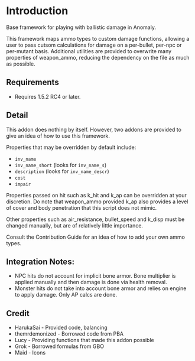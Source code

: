 # Introduction
Base framework for playing with ballistic damage in Anomaly.

This framework maps ammo types to custom damage functions, allowing a user to pass cutsom calculations for damage on a per-bullet, per-npc or per-mutant basis. Additional utilities are provided to overwrite many properties of weapon_ammo, reducing the dependency on the file as much as possible.

## Requirements
- Requires 1.5.2 RC4 or later.

## Detail

This addon does nothing by itself. However, two addons are provided to give an idea of how to use this framework.

Properties that may be overridden by default include:
- `inv_name`
- `inv_name_short` (looks for `inv_name_s`)
- `description` (looks for `inv_name_descr`)
- `cost`
- `impair`

Properties passed on hit such as k_hit and k_ap can be overridden at your discretion. Do note that weapon_ammo provided k_ap also provides a level of cover and body penetration that this script does not mimic.

Other properties such as air_resistance, bullet_speed and k_disp must be changed manually, but are of relatively little importance.

Consult the Contribution Guide for an idea of how to add your own ammo types.

## Integration Notes:
- NPC hits do not account for implicit bone armor. Bone multiplier is applied manually and then damage is done via health removal.
- Monster hits do not take into account bone armor and relies on engine to apply damage. Only AP calcs are done.

## Credit
- HarukaSai - Provided code, balancing
- themrdemonized - Borrowed code from PBA
- Lucy - Providing functions that made this addon possible
- Grok - Borrowed formulas from GBO
- Maid - Icons